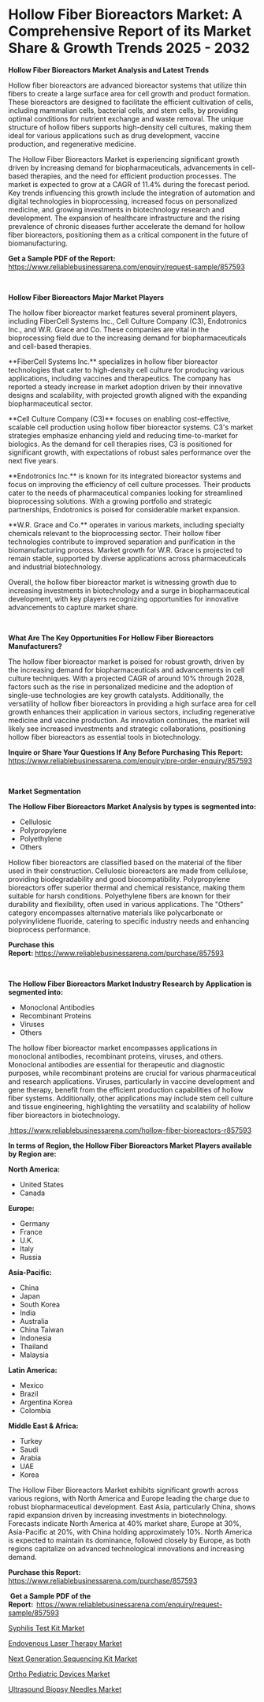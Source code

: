 <p><h1>Hollow Fiber Bioreactors Market: A Comprehensive Report of its Market Share & Growth Trends 2025 - 2032</h1></p><p><strong>Hollow Fiber Bioreactors Market Analysis and Latest Trends</strong></p>
<p><p>Hollow fiber bioreactors are advanced bioreactor systems that utilize thin fibers to create a large surface area for cell growth and product formation. These bioreactors are designed to facilitate the efficient cultivation of cells, including mammalian cells, bacterial cells, and stem cells, by providing optimal conditions for nutrient exchange and waste removal. The unique structure of hollow fibers supports high-density cell cultures, making them ideal for various applications such as drug development, vaccine production, and regenerative medicine.</p><p>The Hollow Fiber Bioreactors Market is experiencing significant growth driven by increasing demand for biopharmaceuticals, advancements in cell-based therapies, and the need for efficient production processes. The market is expected to grow at a CAGR of 11.4% during the forecast period. Key trends influencing this growth include the integration of automation and digital technologies in bioprocessing, increased focus on personalized medicine, and growing investments in biotechnology research and development. The expansion of healthcare infrastructure and the rising prevalence of chronic diseases further accelerate the demand for hollow fiber bioreactors, positioning them as a critical component in the future of biomanufacturing.</p></p>
<p><strong>Get a Sample PDF of the Report:&nbsp;</strong> <a href="https://www.reliablebusinessarena.com/enquiry/request-sample/857593?utm_campaign=2110&utm_medium=2&utm_source=Github&utm_content=ia&utm_term=03032025&utm_id=hollow-fiber-bioreactors">https://www.reliablebusinessarena.com/enquiry/request-sample/857593</a></p>
<p>&nbsp;</p>
<p><strong>Hollow Fiber Bioreactors Major Market Players</strong></p>
<p><p>The hollow fiber bioreactor market features several prominent players, including FiberCell Systems Inc., Cell Culture Company (C3), Endotronics Inc., and W.R. Grace and Co. These companies are vital in the bioprocessing field due to the increasing demand for biopharmaceuticals and cell-based therapies.</p><p>**FiberCell Systems Inc.** specializes in hollow fiber bioreactor technologies that cater to high-density cell culture for producing various applications, including vaccines and therapeutics. The company has reported a steady increase in market adoption driven by their innovative designs and scalability, with projected growth aligned with the expanding biopharmaceutical sector.</p><p>**Cell Culture Company (C3)** focuses on enabling cost-effective, scalable cell production using hollow fiber bioreactor systems. C3's market strategies emphasize enhancing yield and reducing time-to-market for biologics. As the demand for cell therapies rises, C3 is positioned for significant growth, with expectations of robust sales performance over the next five years.</p><p>**Endotronics Inc.** is known for its integrated bioreactor systems and focus on improving the efficiency of cell culture processes. Their products cater to the needs of pharmaceutical companies looking for streamlined bioprocessing solutions. With a growing portfolio and strategic partnerships, Endotronics is poised for considerable market expansion.</p><p>**W.R. Grace and Co.** operates in various markets, including specialty chemicals relevant to the bioprocessing sector. Their hollow fiber technologies contribute to improved separation and purification in the biomanufacturing process. Market growth for W.R. Grace is projected to remain stable, supported by diverse applications across pharmaceuticals and industrial biotechnology.</p><p>Overall, the hollow fiber bioreactor market is witnessing growth due to increasing investments in biotechnology and a surge in biopharmaceutical development, with key players recognizing opportunities for innovative advancements to capture market share.</p></p>
<p>&nbsp;</p>
<p><strong>What Are The Key Opportunities For Hollow Fiber Bioreactors Manufacturers?</strong></p>
<p><p>The hollow fiber bioreactor market is poised for robust growth, driven by the increasing demand for biopharmaceuticals and advancements in cell culture techniques. With a projected CAGR of around 10% through 2028, factors such as the rise in personalized medicine and the adoption of single-use technologies are key growth catalysts. Additionally, the versatility of hollow fiber bioreactors in providing a high surface area for cell growth enhances their application in various sectors, including regenerative medicine and vaccine production. As innovation continues, the market will likely see increased investments and strategic collaborations, positioning hollow fiber bioreactors as essential tools in biotechnology.</p></p>
<p><strong>Inquire or Share Your Questions If Any Before Purchasing This Report:</strong> <a href="https://www.reliablebusinessarena.com/enquiry/pre-order-enquiry/857593?utm_campaign=2110&utm_medium=2&utm_source=Github&utm_content=ia&utm_term=03032025&utm_id=hollow-fiber-bioreactors">https://www.reliablebusinessarena.com/enquiry/pre-order-enquiry/857593</a></p>
<p>&nbsp;</p>
<p><strong>Market Segmentation</strong></p>
<p><strong>The Hollow Fiber Bioreactors Market Analysis by types is segmented into:</strong></p>
<p><ul><li>Cellulosic</li><li>Polypropylene</li><li>Polyethylene</li><li>Others</li></ul></p>
<p><p>Hollow fiber bioreactors are classified based on the material of the fiber used in their construction. Cellulosic bioreactors are made from cellulose, providing biodegradability and good biocompatibility. Polypropylene bioreactors offer superior thermal and chemical resistance, making them suitable for harsh conditions. Polyethylene fibers are known for their durability and flexibility, often used in various applications. The "Others" category encompasses alternative materials like polycarbonate or polyvinylidene fluoride, catering to specific industry needs and enhancing bioprocess performance.</p></p>
<p><strong>Purchase this Report:&nbsp;</strong><a href="https://www.reliablebusinessarena.com/purchase/857593?utm_campaign=2110&utm_medium=2&utm_source=Github&utm_content=ia&utm_term=03032025&utm_id=hollow-fiber-bioreactors">https://www.reliablebusinessarena.com/purchase/857593</a></p>
<p>&nbsp;</p>
<p><strong>The Hollow Fiber Bioreactors Market Industry Research by Application is segmented into:</strong></p>
<p><ul><li>Monoclonal Antibodies</li><li>Recombinant Proteins</li><li>Viruses</li><li>Others</li></ul></p>
<p><p>The hollow fiber bioreactor market encompasses applications in monoclonal antibodies, recombinant proteins, viruses, and others. Monoclonal antibodies are essential for therapeutic and diagnostic purposes, while recombinant proteins are crucial for various pharmaceutical and research applications. Viruses, particularly in vaccine development and gene therapy, benefit from the efficient production capabilities of hollow fiber systems. Additionally, other applications may include stem cell culture and tissue engineering, highlighting the versatility and scalability of hollow fiber bioreactors in biotechnology.</p></p>
<p><a href="https://www.reliablebusinessarena.com/hollow-fiber-bioreactors-r857593?utm_campaign=2110&utm_medium=2&utm_source=Github&utm_content=ia&utm_term=03032025&utm_id=hollow-fiber-bioreactors">&nbsp;https://www.reliablebusinessarena.com/hollow-fiber-bioreactors-r857593</a></p>
<p><strong>In terms of Region, the Hollow Fiber Bioreactors Market Players available by Region are:</strong></p>
<p>
    <p> <strong> North America: </strong>
        <ul>
            <li>United States</li>
            <li>Canada</li>
        </ul>
        </p> 
    <p> <strong> Europe: </strong>
        <ul>
            <li>Germany</li>
            <li>France</li>
            <li>U.K.</li>
            <li>Italy</li>
            <li>Russia</li>
        </ul>
        </p> 
    <p> <strong> Asia-Pacific: </strong>
        <ul>
            <li>China</li>
            <li>Japan</li>
            <li>South Korea</li>
            <li>India</li>
            <li>Australia</li>
            <li>China Taiwan</li>
            <li>Indonesia</li>
            <li>Thailand</li>
            <li>Malaysia</li>
        </ul>
        </p> 
    <p> <strong> Latin America: </strong>
        <ul>
            <li>Mexico</li>
            <li>Brazil</li>
            <li>Argentina Korea</li>
            <li>Colombia</li>
        </ul>
        </p> 
    <p> <strong> Middle East & Africa: </strong>
        <ul>
            <li>Turkey</li>
            <li>Saudi</li>
            <li>Arabia</li>
            <li>UAE</li>
            <li>Korea</li>
        </ul>
    </p>
    </p>
<p><p>The Hollow Fiber Bioreactors Market exhibits significant growth across various regions, with North America and Europe leading the charge due to robust biopharmaceutical development. East Asia, particularly China, shows rapid expansion driven by increasing investments in biotechnology. Forecasts indicate North America at 40% market share, Europe at 30%, Asia-Pacific at 20%, with China holding approximately 10%. North America is expected to maintain its dominance, followed closely by Europe, as both regions capitalize on advanced technological innovations and increasing demand.</p></p>
<p><strong>Purchase this Report: </strong><a href="https://www.reliablebusinessarena.com/purchase/857593?utm_campaign=2110&utm_medium=2&utm_source=Github&utm_content=ia&utm_term=03032025&utm_id=hollow-fiber-bioreactors">https://www.reliablebusinessarena.com/purchase/857593</a></p>
<p>&nbsp;<strong>Get a Sample PDF of the Report:&nbsp;&nbsp;</strong><a href="https://www.reliablebusinessarena.com/enquiry/request-sample/857593?utm_campaign=2110&utm_medium=2&utm_source=Github&utm_content=ia&utm_term=03032025&utm_id=hollow-fiber-bioreactors">https://www.reliablebusinessarena.com/enquiry/request-sample/857593</a></p>
<p><strong></strong></p>
<p><p><a href="https://github.com/oeungcolesh0/Market-Research-Report-List-1/blob/main/syphilis-test-kit-market.md?utm_campaign=2110&utm_medium=2&utm_source=Github&utm_content=ia&utm_term=03032025&utm_id=hollow-fiber-bioreactors">Syphilis Test Kit Market</a></p><p><a href="https://github.com/sharphadan/Market-Research-Report-List-1/blob/main/endovenous-laser-therapy-market.md?utm_campaign=2110&utm_medium=2&utm_source=Github&utm_content=ia&utm_term=03032025&utm_id=hollow-fiber-bioreactors">Endovenous Laser Therapy Market</a></p><p><a href="https://github.com/neiridionna/Market-Research-Report-List-1/blob/main/next-generation-sequencing-kit-market.md?utm_campaign=2110&utm_medium=2&utm_source=Github&utm_content=ia&utm_term=03032025&utm_id=hollow-fiber-bioreactors">Next Generation Sequencing Kit Market</a></p><p><a href="https://github.com/anggigpps/Market-Research-Report-List-1/blob/main/ortho-pediatric-devices-market.md?utm_campaign=2110&utm_medium=2&utm_source=Github&utm_content=ia&utm_term=03032025&utm_id=hollow-fiber-bioreactors">Ortho Pediatric Devices Market</a></p><p><a href="https://github.com/chaiszepkadk/Market-Research-Report-List-1/blob/main/ultrasound-biopsy-needles-market.md?utm_campaign=2110&utm_medium=2&utm_source=Github&utm_content=ia&utm_term=03032025&utm_id=hollow-fiber-bioreactors">Ultrasound Biopsy Needles Market</a></p></p>